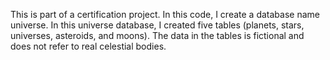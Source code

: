 This is part of a certification project. In this code, I create a database name universe. In this universe database, I created five tables (planets, stars, universes, asteroids, and moons). The data in the tables is fictional and does not refer to real celestial bodies.  
